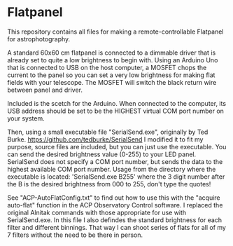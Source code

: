 # Flatpanel

This repository contains all files for making a remote-controllable Flatpanel for astrophotography.

A standard 60x60 cm flatpanel is connected to a dimmable driver that is already set to quite a low brightness to begin with.
Using an Arduino Uno that is connected to USB on the host computer, a MOSFET chops the current to the panel so you can set a very low brightness for making flat fields with your telescope. The MOSFET will switch the black return wire between panel and driver.

Included is the scetch for the Arduino.
When connected to the computer, its USB address should be set to be the HIGHEST virtual COM port number on your system.

Then, using a small executable file "SerialSend.exe", originally by Ted Burke. https://github.com/tedburke/SerialSend
I modified it to fit my purpose, source files are included, but you can just use the executable.
You can send the desired brightness value (0-255) to your LED panel. SerialSend does not specify a COM port number, but sends the data to the highest available COM port number.
Usage from the directory where the executable is located: 'SerialSend.exe B255' where the 3 digit number after the B is the desired brightness from 000 to 255, don't type the quotes!

See "ACP-AutoFlatConfig.txt" to find out how to use this with the "acquire auto-flat" function in the ACP Observatory Control software. 
I replaced the original Alnitak commands with those appropriate for use with SerialSend.exe. In this file I also defindes the standard brightness for each filter and different binnings.
That way I can shoot series of flats for all of my 7 filters without the need to be there in person.

